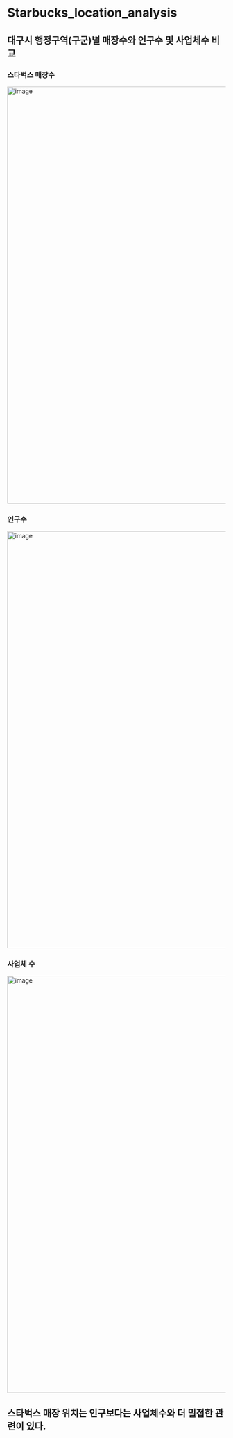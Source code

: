 # Starbucks_location_analysis
## 대구시 행정구역(구군)별 매장수와 인구수 및 사업체수 비교
### 스타벅스 매장수
<img width="960" alt="image" src="https://user-images.githubusercontent.com/24906028/179363081-accf8bfa-3157-4dfa-9d9f-a80503e9dc9e.png">

### 인구수
<img width="960" alt="image" src="https://user-images.githubusercontent.com/24906028/179363332-70a400e1-f44a-4781-abff-cd595c66273a.png">

### 사업체 수
<img width="960" alt="image" src="https://user-images.githubusercontent.com/24906028/179363395-304c5309-3cb4-47c3-9072-ab685d2d09c3.png">

## 스타벅스 매장 위치는 인구보다는 사업체수와 더 밀접한 관련이 있다.

